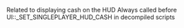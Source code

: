 Related to displaying cash on the HUD
Always called before UI::_SET_SINGLEPLAYER_HUD_CASH in decompiled scripts